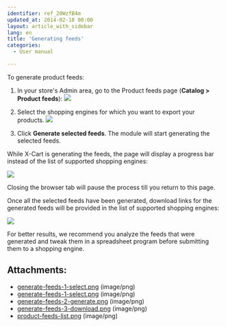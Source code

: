 ```yaml
---
identifier: ref_20WzfB4m
updated_at: 2014-02-18 00:00
layout: article_with_sidebar
lang: en
title: 'Generating feeds'
categories:
  - User manual

---
```



To generate product feeds:

1.  In your store's Admin area, go to the Product feeds page (**Catalog > Product feeds**):
    ![]({{site.baseurl}}/attachments/7504363/7602290.png?effects=drop-shadow)

2.  Select the shopping engines for which you want to export your products.
    ![]({{site.baseurl}}/attachments/7504363/7602286.png?effects=drop-shadow)

3.  Click **Generate selected feeds**. The module will start generating the selected feeds.

While X-Cart is generating the feeds, the page will display a progress bar instead of the list of supported shopping engines:

![]({{site.baseurl}}/attachments/7504363/7602288.png?effects=drop-shadow)

Closing the browser tab will pause the process till you return to this page.

Once all the selected feeds have been generated, download links for the generated feeds will be provided in the list of supported shopping engines:

![]({{site.baseurl}}/attachments/7504363/7602289.png?effects=drop-shadow)

For better results, we recommend you analyze the feeds that were generated and tweak them in a spreadsheet program before submitting them to a shopping engine. 

## Attachments:

* [generate-feeds-1-select.png]({{site.baseurl}}/attachments/7504363/7602287.png) (image/png)
* [generate-feeds-1-select.png]({{site.baseurl}}/attachments/7504363/7602286.png) (image/png)
* [generate-feeds-2-generate.png]({{site.baseurl}}/attachments/7504363/7602288.png) (image/png)
* [generate-feeds-3-download.png]({{site.baseurl}}/attachments/7504363/7602289.png) (image/png)
* [product-feeds-list.png]({{site.baseurl}}/attachments/7504363/7602290.png) (image/png)